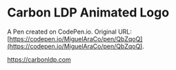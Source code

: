 # Carbon LDP Animated Logo

A Pen created on CodePen.io. Original URL: [https://codepen.io/MiguelAraCo/pen/QbZqoQ](https://codepen.io/MiguelAraCo/pen/QbZqoQ).

https://carbonldp.com